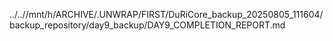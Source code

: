 ../..//mnt/h/ARCHIVE/.UNWRAP/FIRST/DuRiCore_backup_20250805_111604/backup_repository/day9_backup/DAY9_COMPLETION_REPORT.md